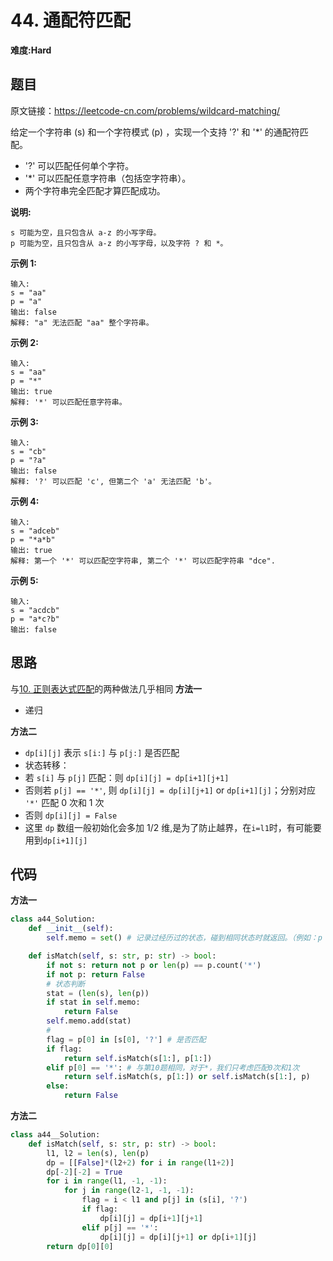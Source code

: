 # 44. 通配符匹配
**难度:Hard**
## 题目
原文链接：https://leetcode-cn.com/problems/wildcard-matching/

给定一个字符串 (s) 和一个字符模式 (p) ，实现一个支持 '?' 和 '*' 的通配符匹配。
* '?' 可以匹配任何单个字符。
* '*' 可以匹配任意字符串（包括空字符串）。
* 两个字符串完全匹配才算匹配成功。

**说明:**
```
s 可能为空，且只包含从 a-z 的小写字母。
p 可能为空，且只包含从 a-z 的小写字母，以及字符 ? 和 *。
```
**示例 1:**
```
输入:
s = "aa"
p = "a"
输出: false
解释: "a" 无法匹配 "aa" 整个字符串。
```
**示例 2:**
```
输入:
s = "aa"
p = "*"
输出: true
解释: '*' 可以匹配任意字符串。
```
**示例 3:**
```
输入:
s = "cb"
p = "?a"
输出: false
解释: '?' 可以匹配 'c', 但第二个 'a' 无法匹配 'b'。
```
**示例 4:**
```
输入:
s = "adceb"
p = "*a*b"
输出: true
解释: 第一个 '*' 可以匹配空字符串, 第二个 '*' 可以匹配字符串 "dce".
```
**示例 5:**
```
输入:
s = "acdcb"
p = "a*c?b"
输出: false
```

## 思路
与[10. 正则表达式匹配](https://github.com/czzbb/leetcode-python/blob/master/code/0010-%E6%AD%A3%E5%88%99%E8%A1%A8%E8%BE%BE%E5%BC%8F%E5%8C%B9%E9%85%8D.md)的两种做法几乎相同
**方法一**
* 递归

**方法二**
* `dp[i][j]` 表示 `s[i:]` 与 `p[j:]` 是否匹配
* 状态转移：
* 若 `s[i]` 与 `p[j]` 匹配：则 `dp[i][j] = dp[i+1][j+1]`
* 否则若 `p[j] == '*'`, 则 `dp[i][j] = dp[i][j+1]` or `dp[i+1][j]`；分别对应 `'*'` 匹配 0 次和 1 次
* 否则 `dp[i][j] = False`
* 这里 `dp` 数组一般初始化会多加 1/2 维,是为了防止越界，在`i=l1`时，有可能要用到`dp[i+1][j]`
    
## 代码
**方法一**
```python
class a44_Solution:
    def __init__(self):
        self.memo = set() # 记录过经历过的状态，碰到相同状态时就返回。（例如：p = 'a*****b' 时，会经历许多相同的状态）

    def isMatch(self, s: str, p: str) -> bool:
        if not s: return not p or len(p) == p.count('*')
        if not p: return False
        # 状态判断
        stat = (len(s), len(p))
        if stat in self.memo:
            return False
        self.memo.add(stat)
        #
        flag = p[0] in [s[0], '?'] # 是否匹配
        if flag:
            return self.isMatch(s[1:], p[1:])
        elif p[0] == '*': # 与第10题相同，对于*，我们只考虑匹配0次和1次
            return self.isMatch(s, p[1:]) or self.isMatch(s[1:], p)
        else:
            return False
```
**方法二**
```python
class a44__Solution:
    def isMatch(self, s: str, p: str) -> bool:
        l1, l2 = len(s), len(p)
        dp = [[False]*(l2+2) for i in range(l1+2)]
        dp[-2][-2] = True
        for i in range(l1, -1, -1):
            for j in range(l2-1, -1, -1):
                flag = i < l1 and p[j] in (s[i], '?')
                if flag:
                    dp[i][j] = dp[i+1][j+1]
                elif p[j] == '*':
                    dp[i][j] = dp[i][j+1] or dp[i+1][j]
        return dp[0][0]
```
